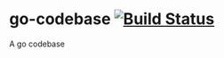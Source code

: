 # go-codebase [![Build Status](https://travis-ci.org/linxinzhe/go-codebase.svg?branch=master)](https://travis-ci.org/linxinzhe/go-codebase)
A go codebase
